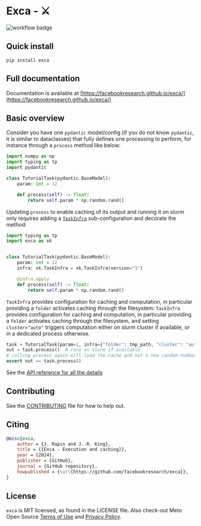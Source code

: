# Exca - ⚔

![workflow badge](https://github.com/facebookresearch/exca/actions/workflows/test-type-lint.yaml/badge.svg)

## Quick install 

```
pip install exca
```

## Full documentation

Documentation is available at [https://facebookresearch.github.io/exca/](https://facebookresearch.github.io/exca/)

## Basic overview


Consider you have one `pydantic` model/config (if you do not know `pydantic`, it is similar to dataclasses) that fully defines one processing to perform, for instance through a `process` method like below: 


```python
import numpy as np
import typing as tp
import pydantic

class TutorialTask(pydantic.BaseModel):
    param: int = 12

    def process(self) -> float:
        return self.param * np.random.rand()
```

Updating `process` to enable caching of its output and running it on slurm only requires adding a [`TaskInfra`](https://facebookresearch.github.io/exca/infra/reference.html#exca.TaskInfra) sub-configuration and decorate the method:


```python continuation
import typing as tp
import exca as xk


class TutorialTask(pydantic.BaseModel):
    param: int = 12
    infra: xk.TaskInfra = xk.TaskInfra(version="1")

    @infra.apply
    def process(self) -> float:
        return self.param * np.random.rand()
```

`TaskInfra` provides configuration for caching and computation, in particular providing a `folder` activates caching through the filesystem:
`TaskInfra` provides configuration for caching and computation, in particular providing a `folder` activates caching through the filesystem, and setting `cluster="auto"` triggers computation either on slurm cluster if available, or in a dedicated process otherwise.

```python continuation fixture:tmp_path
task = TutorialTask(param=1, infra={"folder": tmp_path, "cluster": "auto"})
out = task.process()  # runs on slurm if available
# calling process again will load the cache and not a new random number
assert out == task.process()
```
See the [API reference for all the details](https://facebookresearch.github.io/exca/infra/reference.html#exca.TaskInfra)

## Contributing

See the [CONTRIBUTING](.github/CONTRIBUTING.md) file for how to help out.

## Citing
```bibtex
@misc{exca,
    author = {J. Rapin and J.-R. King},
    title = {{Exca - Execution and caching}},
    year = {2024},
    publisher = {GitHub},
    journal = {GitHub repository},
    howpublished = {\url{https://github.com/facebookresearch/exca}},
}
```
## License

`exca` is MIT licensed, as found in the LICENSE file.
Also check-out Meto Open Source [Terms of Use](https://opensource.fb.com/legal/terms) and [Privacy Policy](https://opensource.fb.com/legal/privacy).
